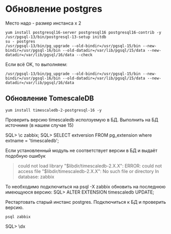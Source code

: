 # Обновление postgres

Место надо - размер инстанса x 2

```
yum install postgresql16-server postgresql16 postgresql16-contrib -y
/usr/pgsql-13/bin/postgresql-13-setup initdb
su - postgres
/usr/pgsql-13/bin/pg_upgrade --old-bindir=/usr/pgsql-15/bin --new-bindir=/usr/pgsql-16/bin --old-datadir=/var/lib/pgsql/15/data --new-datadir=/var/lib/pgsql/16/data --check
```

Если всё OK, то выполняем:
```
/usr/pgsql-13/bin/pg_upgrade --old-bindir=/usr/pgsql-15/bin --new-bindir=/usr/pgsql-16/bin --old-datadir=/var/lib/pgsql/15/data --new-datadir=/var/lib/pgsql/16/data
```
## Обновление TomescaleDB

```
yum install timescaledb-2-postgresql-16 -y
```

Проверить версию timescaledb исползуемую в БД.
Выполнить на БД источнике (в нашем случае 15)

SQL> \c zabbix;
SQL> SELECT extversion FROM pg_extension where extname = 'timescaledb';

Если установленный модуль не соответствует версии в БД и выдаёт подобную ошибук
> could not load library "$libdir/timescaledb-2.X.X": ERROR:  could not access file "$libdir/timescaledb-2.X.X": No such file or directory
> In database: zabbix

То необходимо подключиться на psql -X zabbix обновить на последнюю имеющуюся версию:
SQL> ALTER EXTENSION timescaledb UPDATE;

Рестартовать старый инстанс postgres.
Подключиться к БД и проверить версию.
```
psql zabbix
```

SQL> \dx
